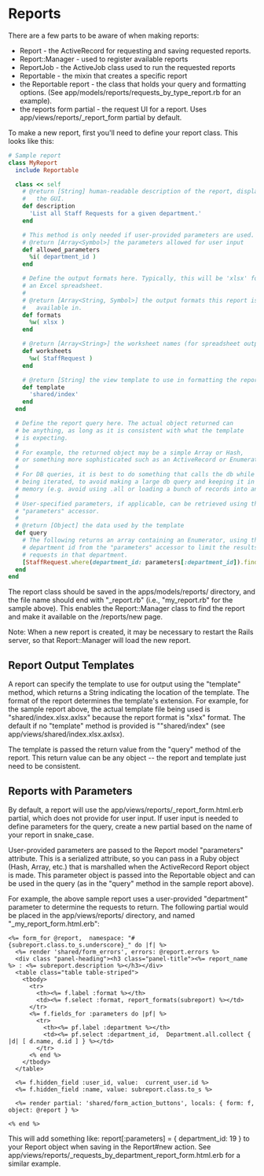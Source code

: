 <!--
 @title Reports 
-->

# Reports

There are a few parts to be aware of when making reports:

* Report - the ActiveRecord for requesting and saving requested reports.
* Report::Manager - used to register available reports
* ReportJob - the ActiveJob class used to run the requested reports
* Reportable - the mixin that creates a specific report
* the Reportable report - the class that holds your query and formatting
  options. (See app/models/reports/requests_by_type_report.rb for an example).
* the reports form partial - the request UI for a report. Uses app/views/reports/_report_form partial by default.

To make a new report, first you'll need to define your report class. This
looks like this:

```ruby
# Sample report
class MyReport
  include Reportable

  class << self
    # @return [String] human-readable description of the report, displayed in
    #   the GUI.
    def description
      'List all Staff Requests for a given department.'
    end

    # This method is only needed if user-provided parameters are used.
    # @return [Array<Symbol>] the parameters allowed for user input
    def allowed_parameters
      %i( department_id )
    end

    # Define the output formats here. Typically, this will be 'xlsx' for
    # an Excel spreadsheet.
    #
    # @return [Array<String, Symbol>] the output formats this report is
    #   available in.
    def formats
      %w( xlsx )
    end

    # @return [Array<String>] the worksheet names (for spreadsheet output)
    def worksheets
      %w( StaffRequest )
    end

    # @return [String] the view template to use in formatting the report output
    def template
      'shared/index'
    end
  end

  # Define the report query here. The actual object returned can
  # be anything, as long as it is consistent with what the template
  # is expecting.
  #
  # For example, the returned object may be a simple Array or Hash,
  # or something more sophisticated such as an ActiveRecord or Enumerator.
  #
  # For DB queries, it is best to do something that calls the db while its
  # being iterated, to avoid making a large db query and keeping it in
  # memory (e.g. avoid using .all or loading a bunch of records into an array)
  #
  # User-specified parameters, if applicable, can be retrieved using the
  # "parameters" accessor.
  #
  # @return [Object] the data used by the template
  def query
    # The following returns an array containing an Enumerator, using the
    # department id from the "parameters" accessor to limit the results to
    # requests in that department.
    [StaffRequest.where(department_id: parameters[:department_id]).find_each]
  end
end
```

The report class should be saved in the apps/models/reports/ directory, and the file name should end with "\_report.rb" (i.e., "my_report.rb" for the sample above). This enables the Report::Manager class to find the report and make it available on the /reports/new page.

Note: When a new report is created, it may be necessary to restart the Rails server, so that Report::Manager will load the new report.

## Report Output Templates

A report can specify the template to use for output using the "template" method, which returns a String indicating the location of the template. The format of the report determines the template's extension. For example, for the sample report above, the actual template file being used is "shared/index.xlsx.axlsx" because the report format is "xlsx" format. The default if no "template" method is provided is ""shared/index" (see app/views/shared/index.xlsx.axlsx).

The template is passed the return value from the "query" method of the report. This return value can be any object -- the report and template just need to be consistent.

## Reports with Parameters

By default, a report will use the app/views/reports/_report_form.html.erb partial, which does not provide for user input. If user input is needed to define parameters for the query, create a new partial based on the name of your report in snake_case.

User-provided parameters are passed to the Report model "parameters" attribute.
This is a serialized attribute, so you can pass in a Ruby object (Hash,
Array, etc.) that is marshalled when the ActiveRecord Report object is made. This
parameter object is passed into the Reportable object and can be used in the
query (as in the "query" method in the sample report above).

For example, the above sample report uses a user-provided "department" parameter to determine the requests to return. The following partial would be placed in the app/views/reports/ directory, and named "_my_report_form.html.erb":

```erb
<%= form_for @report,  namespace: "#{subreport.class.to_s.underscore}_" do |f| %>
  <%= render 'shared/form_errors', errors: @report.errors %>
  <div class "panel-heading"><h3 class="panel-title"><%= report_name %> : <%= subreport.description %></h3></div> 
  <table class="table table-striped">
    <tbody>
      <tr>
        <th><%= f.label :format %></th>
        <td><%= f.select :format, report_formats(subreport) %></td>
      </tr>
      <%= f.fields_for :parameters do |pf| %> 
        <tr>
          <th><%= pf.label :department %></th>
          <td><%= pf.select :department_id,  Department.all.collect { |d| [ d.name, d.id ] } %></td>
        </tr>
      <% end %>   
    </tbody>
  </table>

  <%= f.hidden_field :user_id, value:  current_user.id %>
  <%= f.hidden_field :name, value: subreport.class.to_s %>
 
  <%= render partial: 'shared/form_action_buttons', locals: { form: f, object: @report } %>

<% end %>
```

This will add something like: report[:parameters] = { department_id: 19 }
to your Report object when saving in the Report#new action. See app/views/reports/_requests_by_department_report_form.html.erb for a similar example.
